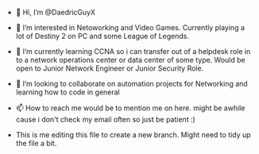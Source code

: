 - 👋 Hi, I’m @DaedricGuyX
- 👀 I’m interested in Netoworking and Video Games. Currently playing a lot of Destiny 2 on PC and some League of Legends. 
- 🌱 I’m currently learning CCNA so i can transfer out of a helpdesk role in to a network operations center or data center of some type. Would be open to Junior Network Engineer or Junior Security Role.
- 💞️ I’m looking to collaborate on automation projects for Networking and learning how to code in general
- 📫 How to reach me would be to mention me on here. might be awhile cause i don't check my email often so just be patient :)



 - This is me editing this file to create a new branch. Might need to tidy up the file a bit. 

<!---
DaedricGuyX/DaedricGuyX is a ✨ special ✨ repository because its `README.md` (this file) appears on your GitHub profile.
You can click the Preview link to take a look at your changes.
--->
